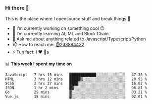 ### Hi there 👋

<!--
**a233894432/a233894432** is a ✨ _special_ ✨ repository because its `README.md` (this file) appears on your GitHub profile.

Here are some ideas to get you started:

- 🔭 I’m currently working on ...
- 🌱 I’m currently learning ...
- 👯 I’m looking to collaborate on ...
- 🤔 I’m looking for help with ...
- 💬 Ask me about ...
- 📫 How to reach me: ...
- 😄 Pronouns: ...
- ⚡ Fun fact: ...
-->
 
 
This is the place where I opensource stuff and break things :rofl:

- 🔭 I’m currently working on something cool :wink:
- 🌱 I’m currently learning AI, ML and Block Chain
- 💬 Ask me about anything related to Javascript/Typescript/Python
- 📫 How to reach me: [@233894432](https://twitter.com/233894432)
- ⚡ Fun fact: I :heart: :dog:s

📊 **This week I spent my time on**
<!--START_SECTION:waka-->

```text
JavaScript   7 hrs 15 mins   ████████████░░░░░░░░░░░░░   47.36 %
HTML         3 hrs 12 mins   █████▒░░░░░░░░░░░░░░░░░░░   20.95 %
SCSS         2 hrs 27 mins   ████░░░░░░░░░░░░░░░░░░░░░   16.02 %
JSON         1 hr 2 mins     █▓░░░░░░░░░░░░░░░░░░░░░░░   06.81 %
Go           29 mins         ▓░░░░░░░░░░░░░░░░░░░░░░░░   03.21 %
Vue.js       18 mins         ▓░░░░░░░░░░░░░░░░░░░░░░░░   02.01 %
```

<!--END_SECTION:waka-->
